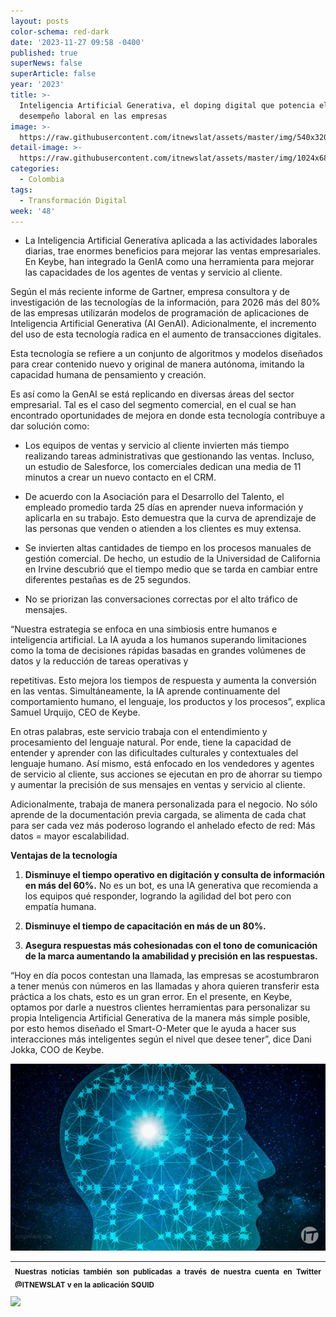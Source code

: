 ```yaml
---
layout: posts
color-schema: red-dark
date: '2023-11-27 09:58 -0400'
published: true
superNews: false
superArticle: false
year: '2023'
title: >-
  Inteligencia Artificial Generativa, el doping digital que potencia el
  desempeño laboral en las empresas
image: >-
  https://raw.githubusercontent.com/itnewslat/assets/master/img/540x320/Mente-Inteligencia-Artificial-p.jpg
detail-image: >-
  https://raw.githubusercontent.com/itnewslat/assets/master/img/1024x680/Mente-Inteligencia-Artificial-g.jpg
categories:
  - Colombia
tags:
  - Transformación Digital
week: '48'
---
```

- La Inteligencia Artificial Generativa aplicada a las actividades laborales diarias, trae enormes beneficios para mejorar las ventas empresariales. En Keybe, han integrado la GenIA como una herramienta para mejorar las capacidades de los agentes de ventas y servicio al cliente.

Según el más reciente informe de Gartner, empresa consultora y de investigación de las tecnologías de la información, para 2026 más del 80% de las empresas utilizarán modelos de programación de aplicaciones de Inteligencia Artificial Generativa (AI GenAI). Adicionalmente, el incremento del uso de esta tecnología radica en el aumento de transacciones digitales.

Esta tecnología se refiere a un conjunto de algoritmos y modelos diseñados para crear contenido nuevo y original de manera autónoma, imitando la capacidad humana de pensamiento y creación.

Es así como la GenAI se está replicando en diversas áreas del sector empresarial. Tal es el caso del segmento comercial, en el cual se han encontrado oportunidades de mejora en donde esta tecnología contribuye a dar solución como:

- Los equipos de ventas y servicio al cliente invierten más tiempo realizando tareas administrativas que gestionando las ventas. Incluso, un estudio de Salesforce, los comerciales dedican una media de 11 minutos a crear un nuevo contacto en el CRM.

- De acuerdo con la Asociación para el Desarrollo del Talento, el empleado promedio tarda 25 días en aprender nueva información y aplicarla en su trabajo. Esto demuestra que la curva de aprendizaje de las personas que venden o atienden a los clientes es muy extensa.

- Se invierten altas cantidades de tiempo en los procesos manuales de gestión comercial. De hecho, un estudio de la Universidad de California en Irvine descubrió que el tiempo medio que se tarda en cambiar entre diferentes pestañas es de 25 segundos.

- No se priorizan las conversaciones correctas por el alto tráfico de mensajes.

“Nuestra estrategia se enfoca en una simbiosis entre humanos e inteligencia artificial. La IA ayuda a los humanos superando limitaciones como la toma de decisiones rápidas basadas en grandes volúmenes de datos y la reducción de tareas operativas y

repetitivas. Esto mejora los tiempos de respuesta y aumenta la conversión en las ventas. Simultáneamente, la IA aprende continuamente del comportamiento humano, el lenguaje, los productos y los procesos”, explica Samuel Urquijo, CEO de Keybe.

En otras palabras, este servicio trabaja con el entendimiento y procesamiento del lenguaje natural. Por ende, tiene la capacidad de entender y aprender con las dificultades culturales y contextuales del lenguaje humano. Así mismo, está enfocado en los vendedores y agentes de servicio al cliente, sus acciones se ejecutan en pro de ahorrar su tiempo y aumentar la precisión de sus mensajes en ventas y servicio al cliente.

Adicionalmente, trabaja de manera personalizada para el negocio. No sólo aprende de la documentación previa cargada, se alimenta de cada chat para ser cada vez más poderoso logrando el anhelado efecto de red: Más datos = mayor escalabilidad.

**Ventajas de la tecnología**

1. **Disminuye el tiempo operativo en digitación y consulta de información en más del 60%.** No es un bot, es una IA generativa que recomienda a los equipos qué responder, logrando la agilidad del bot pero con empatía humana.

2. **Disminuye el tiempo de capacitación en más de un 80%.**

3. **Asegura respuestas más cohesionadas con el tono de comunicación de la marca aumentando la amabilidad y precisión en las respuestas.**

“Hoy en día pocos contestan una llamada, las empresas se acostumbraron a tener menús con números en las llamadas y ahora quieren transferir esta práctica a los chats, esto es un gran error. En el presente, en Keybe, optamos por darle a nuestros clientes herramientas para personalizar su propia Inteligencia Artificial Generativa de la manera más simple posible, por esto hemos diseñado el Smart-O-Meter que le ayuda a hacer sus interacciones más inteligentes según el nivel que desee tener”, dice Dani Jokka, COO de Keybe.

![](https://raw.githubusercontent.com/itnewslat/assets/master/img/540x320/Mente-Inteligencia-Artificial-p.jpg)

<table style="height: 42px;" width="569">
<tbody>
<tr>
<td style="text-align: justify;"><sub><strong>Nuestras noticias también son publicadas a través de nuestra cuenta en Twitter <a href="https://twitter.com/itnewslat?lang=es">@ITNEWSLAT</a> y en la aplicación <a href="https://squidapp.co/en/">SQUID</a></strong></sub></td>
</tr>
</tbody>
</table>

<img src="https://tracker.metricool.com/c3po.jpg?hash=56f88a41e39ab42c063cc51676587a04"/>
